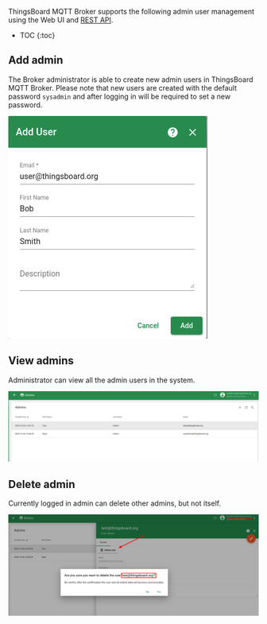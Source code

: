 
ThingsBoard MQTT Broker supports the following admin user management using the Web UI and [REST API](/docs/mqtt-broker/user-management/).

* TOC
{:toc}

## Add admin

The Broker administrator is able to create new admin users in ThingsBoard MQTT Broker. 
Please note that new users are created with the default password `sysadmin` and after logging in will be required to set a new password.

![image](/images/mqtt-broker/user-guide/ui/add-admin.png)

## View admins

Administrator can view all the admin users in the system.

![image](/images/mqtt-broker/user-guide/ui/view-admins.png)

## Delete admin

Currently logged in admin can delete other admins, but not itself.

![image](/images/mqtt-broker/user-guide/ui/delete-admin.png)
